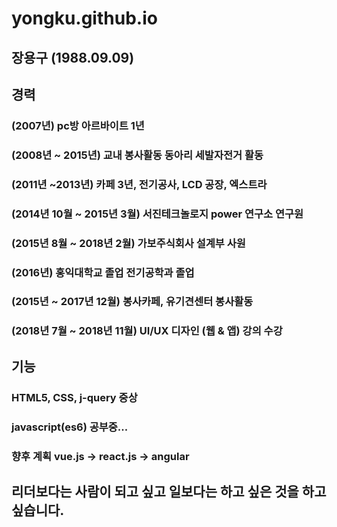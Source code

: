 # yongku.github.io
## 장용구 (1988.09.09)
## 경력
### (2007년) pc방 아르바이트 1년
### (2008년 ~ 2015년) 교내 봉사활동 동아리 세발자전거 활동
### (2011년 ~2013년) 카페 3년, 전기공사, LCD 공장, 엑스트라
### (2014년 10월 ~ 2015년 3월) 서진테크놀로지 power 연구소 연구원 
### (2015년 8월 ~ 2018년 2월) 가보주식회사 설계부 사원
### (2016년) 홍익대학교 졸업 전기공학과 졸업
### (2015년 ~ 2017년 12월) 봉사카페, 유기견센터 봉사활동
### (2018년 7월 ~ 2018년 11월) UI/UX 디자인 (웹 & 앱) 강의 수강

## 기능
### HTML5, CSS, j-query 중상
### javascript(es6) 공부중...
### 향후 계획 vue.js -> react.js -> angular

## 리더보다는 사람이 되고 싶고 일보다는 하고 싶은 것을 하고 싶습니다.


